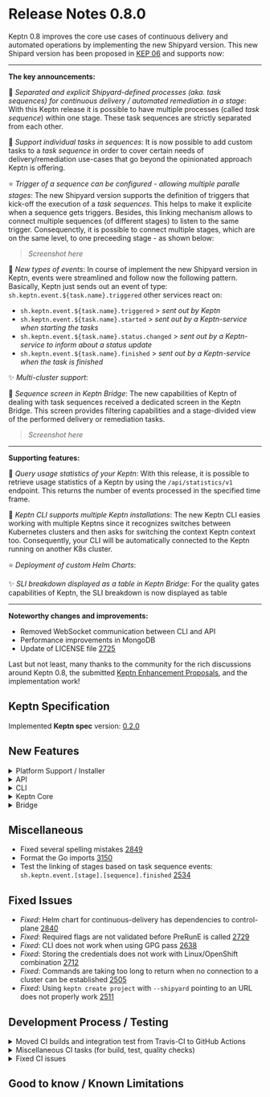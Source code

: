 # Release Notes 0.8.0

Keptn 0.8 improves the core use cases of continuous delivery and automated operations by implementing the new Shipyard version. This new Shipard version has been proposed in [KEP 06](https://github.com/keptn/enhancement-proposals/pull/6) and supports now:

---

**The key announcements:**

:rocket: *Separated and explicit Shipyard-defined processes (aka. task sequences) for continuous delivery / automated remediation in a stage*: With this Keptn release it is possible to have multiple processes (called *task sequence*) within one stage. These task sequences are strictly separated from each other. 

:tada: *Support individual tasks in sequences*: It is now possible to add custom tasks to a *task sequence* in order to cover certain needs of delivery/remediation use-cases that go beyond the opinionated approach Keptn is offering.

:star: *Trigger of a sequence can be configured - allowing multiple paralle stages*: The new Shipyard version supports the definition of triggers that kick-off the execution of a *task sequences*. This helps to make it explicite when a sequence gets triggers. Besides, this linking mechanism allows to connect multiple sequences (of different stages) to listen to the same trigger. Consequenctly, it is possible to connect multiple stages, which are on the same level, to one preceeding stage - as shown below:

> *Screenshot here*

:star2: *New types of events*: In course of implement the new Shipyard version in Keptn, events were streamlined and follow now the following pattern. Basically, Keptn just sends out an event of type: `sh.keptn.event.${task.name}.triggered` other services react on: 
  * `sh.keptn.event.${task.name}.triggered`      > *sent out by Keptn*
  * `sh.keptn.event.${task.name}.started`        > *sent out by a Keptn-service when starting the tasks*
  * `sh.keptn.event.${task.name}.status.changed` > *sent out by a Keptn-service to inform about a status update*
  * `sh.keptn.event.${task.name}.finished`       > *sent out by a Keptn-service when the task is finished*

:sparkles: *Multi-cluster support*: 

:dizzy: *Sequence screen in Keptn Bridge*: The new capabilities of Keptn of dealing with task sequences received a dedicated screen in the Keptn Bridge. This screen provides filtering capabilities and a stage-divided view of the performed delivery or remediation tasks. 

> *Screenshot here*

---

**Supporting features:**

:tada: *Query usage statistics of your Keptn*: With this release, it is possible to retrieve usage statistics of a Keptn by using the `/api/statistics/v1` endpoint. This returns the number of events processed in the specified time frame. 

:star2: *Keptn CLI supports multiple Keptn installations*: The new Keptn CLI easies working with multiple Keptns since it recognizes switches between Kubernetes clusters and then asks for switching the context Keptn context too. Consequently, your CLI will be automatically connected to the Keptn running on another K8s cluster.   

:star: *Deployment of custom Helm Charts*:

:sparkles: *SLI breakdown displayed as a table in Keptn Bridge*: For the quality gates capabilities of Keptn, the SLI breakdown is now displayed as table 

---

**Noteworthy changes and improvements:**

- Removed WebSocket communication between CLI and API
- Performance improvements in MongoDB
- Update of LICENSE file [2725](https://github.com/keptn/keptn/issues/2725)

Last but not least, many thanks to the community for the rich discussions around Keptn 0.8, the submitted [Keptn Enhancement Proposals](https://github.com/keptn/enhancement-proposals), and the implementation work!
 

## Keptn Specification

Implemented **Keptn spec** version: [0.2.0](https://github.com/keptn/spec/tree/0.2.0)

## New Features

<details><summary>Platform Support / Installer</summary>
<p>

- Lower Kubernetes resource limits for distributors [2649](https://github.com/keptn/keptn/issues/2649) 
- Upgrade of NGNIX unprivileged to latest version [2653](https://github.com/keptn/keptn/issues/2653) 
- Test Keptn Keptn Control-plane for Kubernetes 1.19 using K3s [2411](https://github.com/keptn/keptn/issues/2411) 
- *Fixed*: `keptn install` hangs in case of ImagePullBackOff [2988](https://github.com/keptn/keptn/issues/2988) 

</p>
</details>

<details><summary>API</summary>
<p>

- Hide implementation details in the API [3001](https://github.com/keptn/keptn/issues/3001)
- Streamline Keptn API [2772](https://github.com/keptn/keptn/issues/2772)
- Remove uploading an Helm Chart on PUSH `/service` endpoint [3195](https://github.com/keptn/keptn/issues/3195)
- List services in alphabetical order on GET `/service` endpoint [2754](https://github.com/keptn/keptn/issues/2754)
- Parse shipyard and returns version or whether it is valid/invalid on GET `/project` endpoint [2804](https://github.com/keptn/keptn/issues/2804)
- Remove WebSocket communication between CLI and API [2727](https://github.com/keptn/keptn/issues/2727)
- *Fixed*: GET `/api/v1/metadata` returns null during K8s api downtime [2870](https://github.com/keptn/keptn/issues/2870)
- *Fixed*: API allows creating projects with special characters [2914](https://github.com/keptn/keptn/issues/2914)

</p>
</details>

<details><summary>CLI</summary>
<p>

- `keptn --help` Continue working with current Keptn context and remove Keptn context switch from [2721](https://github.com/keptn/keptn/issues/2721)
- `keptn create service` | `onboard service` | `delete service` - adapt CLI commands to use endpoint of the shipyard-controller [2557](https://github.com/keptn/keptn/issues/2557) 
- `keptn create project` - support for creating a project using the new shipyard spec [2266](https://github.com/keptn/keptn/issues/2266) 
- `keptn get event` - allow polling Keptn Cloud-events (e.g., by cloud-event-id) [2572](https://github.com/keptn/keptn/issues/2572)
- `keptn get event` - ensure compatibility with new cloud-events (e.g., evaluation.finished instead of evaluation-done) [2873](https://github.com/keptn/keptn/issues/2873)
- `keptn get project` - display shipyard version [2908](https://github.com/keptn/keptn/issues/2908)
- `keptn generate cloud-events-spec` - new command for generating Keptn Cloud-events specification [2926](https://github.com/keptn/keptn/issues/2926)
- `keptn install --help` - improved install message [2584](https://github.com/keptn/keptn/issues/2584) 
- `keptn send event new-artifact` - adapt CLI command to CloudEvents spec of 0.8.0 [2558](https://github.com/keptn/keptn/issues/2558)
- `keptn upgrade` - better instructions on how to download new CLI version  [2560](https://github.com/keptn/keptn/issues/2560)
- `keptn upgrade` - avoid the version check via a flag [2689](https://github.com/keptn/keptn/issues/2689)
- `keptn upgrade project` - upgrader for migrating from Shipyard v0.1 to Shipyard v0.2 [2500](https://github.com/keptn/keptn/issues/2500)
- `keptn version` - re-add the version check into the root command [2571](https://github.com/keptn/keptn/issues/2571)
- Removed outdated xip.io resolver [3058](https://github.com/keptn/keptn/issues/3058)
- Shell completion for Keptn CLI using Cobra [2539](https://github.com/keptn/keptn/issues/2539)
- Support for installing Keptn CLI via Homebrew [2864](https://github.com/keptn/keptn/issues/2864)
- Improvement to write version mismatch to std::err [2761](https://github.com/keptn/keptn/issues/2761)
- Improved post-installation steps by including Keptn API endpoint [2444](https://github.com/keptn/keptn/issues/2444)
- Keptn CLI support for multiple plans [1863](https://github.com/keptn/keptn/issues/1863) 
- YAML input support for URIs [1648](https://github.com/keptn/keptn/issues/1648) 
- Improved error message when no connection to Keptn API could be established [1349](https://github.com/keptn/keptn/issues/1349) 
- *Fixed*: Keptn tabular CLI output breaks automation with too long project, stage, or service names [2899](https://github.com/keptn/keptn/issues/2899)
- *Fixed*: Keptn 0.8.0-alpha CLI crashes for auth after upgrade from 0.7.3 [2912](https://github.com/keptn/keptn/issues/2912)

</p>
</details>

<details><summary>Keptn Core</summary>
<p>

- *configuration-service:*
  - Keep track of last processed artifact in materialized view [2692](https://github.com/keptn/keptn/issues/2692)
  - HEAD branch of Git repository not properly set [2735](https://github.com/keptn/keptn/issues/2735)
  - Include Git commit ID in GET `\resource` responses [2307](https://github.com/keptn/keptn/issues/2307)
  - *Fixed*: Updating existing upstream not working [2708](https://github.com/keptn/keptn/issues/2708)
  - *Fixed*: Pushing to upstream URL currently not working [3227](https://github.com/keptn/keptn/issues/3237)

- *distributor*:
  - Simplified event filter for distributor [3262](https://github.com/keptn/keptn/issues/3262)
  - Handle empty values of environment variables more reliably [2646](https://github.com/keptn/keptn/issues/2646) 
  - Removed subscription topic as requirement for the distributor to work [2562](https://github.com/keptn/keptn/issues/2562)
  - Extend distributor to bridge traffic from Keptn-service to Keptn API [2220](https://github.com/keptn/keptn/issues/2220)
  - Sidecar for polling open `*.triggered` events [2166](https://github.com/keptn/keptn/issues/2166)

- *eventbroker*:
  - Removed eventbroker from Keptn core [2254](https://github.com/keptn/keptn/issues/2254)

- *gatekeeper-service* --> *approval-service*:
  - Move gatekeeper-service to Keptn core and rename it to approval-service [3252](https://github.com/keptn/keptn/issues/3252)
  - Renamed to approval-service for automatic approvals [2533](https://github.com/keptn/keptn/issues/2533)

- *helm-service*: 
  - Support for `deployment_strategy: user_managed` that allows to deploy custom Helm charts [2764](https://github.com/keptn/keptn/issues/2764)
  - Check length of release name [2948](https://github.com/keptn/keptn/issues/2948)
  - Support https and x-token based communication with configuration endpoint [2841](https://github.com/keptn/keptn/issues/2841)
  - Make public deployment URI configurable [2362](https://github.com/keptn/keptn/issues/2362)
  - Created a sequence diagram for helm-service [2592](https://github.com/keptn/keptn/issues/2592)
  - Return Git commit ID in finished events [2531](https://github.com/keptn/keptn/issues/2531)
  - Increased test coverage for helm-service [2530](https://github.com/keptn/keptn/issues/2530)
  - Reacts on `release.triggered` and sends `release.started/finished` event [2265](https://github.com/keptn/keptn/issues/2265)
  - Reacts on `deployment.triggered` and sends `deployment.started/finished` event [2262](https://github.com/keptn/keptn/issues/2262)
  - *Fixed*: Fixed hostname template processing [2932](https://github.com/keptn/keptn/issues/2932)
  - *Verification*: How does helm-service behave on a faulty, user_managed Helm Chart? [3258](https://github.com/keptn/keptn/issues/3258)

- *jmeter-service*:
  - Loads JMeter extensions such as Prometheus or Dynatrace backend listener [2552](https://github.com/keptn/keptn/issues/2552)
  - Reacts on `test.triggered` and sends `test.started/finished` event [2263](https://github.com/keptn/keptn/issues/2263)

- *lighthouse-service*:
  - Support quality gates use-case with updated services [2724](https://github.com/keptn/keptn/issues/2724)
  - Reacts on `evaluation.triggered` and sends `evaluation.started/finished` event [2264](https://github.com/keptn/keptn/issues/2264)

- *mongodb-datastore*:
  - Adapt query for excluding `evaluation.invalidated` events [3270](https://github.com/keptn/keptn/issues/2949)
  - Support backwards compatibility for `evaluation-done` events used in Keptn < 0.8 [2949](https://github.com/keptn/keptn/issues/2949)
  - Improve MongoDB datastore performance [2925](https://github.com/keptn/keptn/issues/2925)
  - Improved quering (root) events from mongodb-datastore when there are many events in the DB [2759](https://github.com/keptn/keptn/issues/2759)
  - *Fixed*: mongodb-datastore does not contain `triggeredid` in input [2514](https://github.com/keptn/keptn/issues/2514)

- *remediation-service*
  - Moved the storage of open remediations from *configuration-service* to *remediation-service* [2998](https://github.com/keptn/keptn/issues/2998)
  - Include `triggerid` property in `remediation.status.changed/finished` events [1917](https://github.com/keptn/keptn/issues/1917)
  - Support remediation use-case with updated services [2663](https://github.com/keptn/keptn/issues/2663)

- *shipyard-controller*:
  - Removed `data.message` property from previous `.finished` event before sending next `.triggered` event [3043](https://github.com/keptn/keptn/issues/3043)
  - Propagate configurationChange through all tasks of a sequence [3199](https://github.com/keptn/keptn/issues/3199)
  - Allow filtering sequence triggers based on match properties [3028](https://github.com/keptn/keptn/issues/3028)
  - Trigger next stage regardless of evaluation result [3008](https://github.com/keptn/keptn/issues/3008)
  - Stops sequence when a task returns `result=fail` [3027](https://github.com/keptn/keptn/issues/3027)
  - Moved GET endpoints for project, stage, and service details from *configuration-service* to *shipyard-controller* [2999](https://github.com/keptn/keptn/issues/2999)
  - Checks whether the shipyard file is valid and has right version [2803](https://github.com/keptn/keptn/issues/2803)
  - Subscribes to trigger-events defined in the shipyard.yaml and provides a built-in task sequence for evaluations [2529](https://github.com/keptn/keptn/issues/2529)
  - Integrated into Travis CI build for release branches [2273](https://github.com/keptn/keptn/issues/2273)
  - Controls the task sequences defined in the Shipyard [2193](https://github.com/keptn/keptn/issues/2193)
  - Manages open `*.started` events in a MongoDB collection per project [2159](https://github.com/keptn/keptn/issues/2159)
  - Manages open `*.triggered` events in a MongoDB collection per project [2158](https://github.com/keptn/keptn/issues/2158)
  - *Fixed*: Do not return Internal server error when no matching `.triggered` event is available for a `.started/.finished` event [2956](https://github.com/keptn/keptn/issues/2956)
  - *Fixed*: Shipyard-controller does not set result field of next `.triggered` event [2816](https://github.com/keptn/keptn/issues/2816)

- *statistics-service*:
  - Moving the *statistics-service* to Keptn API endpoint [2809](https://github.com/keptn/keptn/issues/2809)

</p>
</details>

<details><summary>Bridge</summary>
<p>

- *new Sequence screen:* 
  - Create stage-timeline component [2907](https://github.com/keptn/keptn/issues/2907)
  - Highlight the selected stage in the timeline [3049](https://github.com/keptn/keptn/issues/3049)
  - Add filter component and apply filter on list of sequences [2626](https://github.com/keptn/keptn/issues/2626)
  - Create sequence screen and load all triggers [2625](https://github.com/keptn/keptn/issues/2625)
  - Show task details in sequence details [2938](https://github.com/keptn/keptn/issues/2938)
  - Refinement of the sequence tile [2628](https://github.com/keptn/keptn/issues/2628)
- SLI breakdown in table [2478](https://github.com/keptn/keptn/issues/2478)
- Service screen refinement [3206](https://github.com/keptn/keptn/issues/3206)
- Update doc references for 0.8.x [3205](https://github.com/keptn/keptn/issues/3205)
- Misleading information in event stream of sequence screen [3016](https://github.com/keptn/keptn/issues/3016)
- Show shipyard version in project tile [2909](https://github.com/keptn/keptn/issues/2909)
- Sort the SLOs names in the Keptn Bridge Evaluation done results [1499](https://github.com/keptn/keptn/issues/1499)
- Highlight stages more prominent in eventflow [2229](https://github.com/keptn/keptn/issues/2229)
- Shows configuration-change events and its content [2872](https://github.com/keptn/keptn/issues/2872)
- Shows evaluations for new `evaluation.finished` events (instead of `evaluation-done`) [2866](https://github.com/keptn/keptn/issues/2866) 
- Use an HTTP-interceptor to add default headers and implement generic error handling [1987](https://github.com/keptn/keptn/issues/1987) 
- Added COPY button for SLO content [1997](https://github.com/keptn/keptn/issues/1997)
- *Refactoring*: Split project-board into smaller components [1989](https://github.com/keptn/keptn/issues/1989)
- *Refactoring*: Create view-component for environments tab [2939](https://github.com/keptn/keptn/issues/2939)
- *Refactoring*: Create view-component for integration tab [2942](https://github.com/keptn/keptn/issues/2942)
- *Refactoring*: Create stage-overview component [2943](https://github.com/keptn/keptn/issues/2943)
- *Refactoring*: Create stage-details component [2944](https://github.com/keptn/keptn/issues/2944)
- *Refactoring*: Create view-component for sequences tab [2941](https://github.com/keptn/keptn/issues/2941)
- *Refactoring*: Create view-component for services tab [2940](https://github.com/keptn/keptn/issues/2940)
- *Fixed*: Manual approval does not trigger next task in sequence [3013](https://github.com/keptn/keptn/issues/3013)
- *Fixed*: ERROR TypeError: this.data.configurationChange.values.image is undefined [3021](https://github.com/keptn/keptn/issues/3021)
- *Fixed*: Approval not possible in cases when having the manual deployment strategy [2901](https://github.com/keptn/keptn/issues/2901)
- *Fixed*: Keptn Bridge is not showing notification about the new Keptn version [2693](https://github.com/keptn/keptn/issues/2693)
- *Fixed*: Keptn Bridge ignores deployed service artifact [2543](https://github.com/keptn/keptn/issues/2543)

</p>
</details>

## Miscellaneous

- Fixed several spelling mistakes [2849](https://github.com/keptn/keptn/issues/2849)
- Format the Go imports [3150](https://github.com/keptn/keptn/issues/3150)
- Test the linking of stages based on task sequence events: `sh.keptn.event.[stage].[sequence].finished` [2534](https://github.com/keptn/keptn/issues/2534)

## Fixed Issues

- *Fixed*: Helm chart for continuous-delivery has dependencies to control-plane [2840](https://github.com/keptn/keptn/issues/2840)
- *Fixed*: Required flags are not validated before PreRunE is called [2729](https://github.com/keptn/keptn/issues/2729)
- *Fixed*: CLI does not work when using GPG pass [2638](https://github.com/keptn/keptn/issues/2638)
- *Fixed*: Storing the credentials does not work with Linux/OpenShift combination [2712](https://github.com/keptn/keptn/issues/2712)
- *Fixed*: Commands are taking too long to return when no connection to a cluster can be established [2505](https://github.com/keptn/keptn/issues/2505) 
- *Fixed*: Using `keptn create project` with `--shipyard` pointing to an URL does not properly work [2511](https://github.com/keptn/keptn/issues/2511) 

## Development Process / Testing

<details><summary>Moved CI builds and integration test from Travis-CI to GitHub Actions</summary>
<p>

- Travis-CI builds are disabled [2715](https://github.com/keptn/keptn/issues/2715)
- Migrate integration tests from Travis-CI to GitHub Actions [2811](https://github.com/keptn/keptn/issues/2811)
- Migrate go-utils and kubernetes-utils from Travis-CI to GitHub Actions [2796](https://github.com/keptn/keptn/issues/2796)
- Migrate CI from travis-ci.org to travis-ci.com (by Dec. 2020) [2356](https://github.com/keptn/keptn/issues/2356)
- Move Docker builds from Travis-CI to GitHub Actions [2752](https://github.com/keptn/keptn/issues/2752)
- Move check of deprecated K8s versions from Travis-CI to GitHub Actions [2717](https://github.com/keptn/keptn/issues/2717)
- Move unit test execution from TravisCI to GitHub Actions [2716](https://github.com/keptn/keptn/issues/2716)
- Remove hard-dependency of MacOS builds in Travis-CI [2719](https://github.com/keptn/keptn/issues/2719)
- Auto-updating go-utils and kubernetes-utils in keptn/keptn needs to be a signed commit (and moved to GitHub Actions) [2750](https://github.com/keptn/keptn/issues/2750)

</p>
</details>

<details><summary>Miscellaneous CI tasks (for build, test, quality checks)</summary>
<p>

- Multi-architecture build support for CLI (32 bit, ARM, ...) [2997](https://github.com/keptn/keptn/issues/2997)
- Add dependabot to keep dependencies up2date [2648](https://github.com/keptn/keptn/issues/2648)
- Switch from CLA Bot to DCO [2690](https://github.com/keptn/keptn/issues/2690)
- Solved problems with test coverage reporting [2929](https://github.com/keptn/keptn/issues/2929)
- Various improvements for GH actions [2824](https://github.com/keptn/keptn/issues/2824)
- Include pluto to automatically check for deprecated K8s apiVersions [2382](https://github.com/keptn/keptn/issues/2383)
- Integration tests: enable shielded GKE nodes for integration tests and in docs [2973](https://github.com/keptn/keptn/issues/2973)
- Integration tests: use newer Istio version [2976](https://github.com/keptn/keptn/issues/2976)
- Integration tests (GKE for 1.16): Legacy monitoring is not supported in this version [2789](https://github.com/keptn/keptn/issues/2789)
- After a feature/bug/patch/hotfix has been merged, the respective (temporary) images are deleted [1037](https://github.com/keptn/keptn/issues/1037)
- DockerHub: Stale images are going to be deleted soon [2710](https://github.com/keptn/keptn/issues/2710)
- Move tests for delivery assistant and self-healing to K3s [2771](https://github.com/keptn/keptn/issues/2771)
- Reduce the number of platform/integration tests on Travis-CI [2718](https://github.com/keptn/keptn/issues/2718)
- Makefile: *Fixed* - Build-CLI works, but the resulting binary is not [2504](https://github.com/keptn/keptn/issues/2504)
- Makefile: Add a way to build all Dockerfile [2464](https://github.com/keptn/keptn/issues/2464)
- Makefile: Add build and run targets [2405](https://github.com/keptn/keptn/issues/2405)

</p>
</details>

<details><summary>Fixed CI issues</summary>
<p>

- *Fixed*: Integration tests: GKE clusters are not deleted afterwards in some cases [3243](https://github.com/keptn/keptn/issues/3243)
- *Fixed*: Flaky integration tests: Integration tests fail (in unpredictable situations) [2149](https://github.com/keptn/keptn/issues/2149)
- *Fixed*: Integration test stalls at the Keptn auth command [2704](https://github.com/keptn/keptn/issues/2704)
- *Fixed*: Integration test: Setup of Keptn fails due to server version check [2701](https://github.com/keptn/keptn/issues/2701)
- *Fixed*: Unable to do remote debugging of mongodb-datastore due to liveness-probe [2536](https://github.com/keptn/keptn/issues/2536)
- *Fixed*: GitHub Action Reviewdog Fails: The `add-path` command is disabled [2694](https://github.com/keptn/keptn/issues/2694)

</p>
</details>

## Good to know / Known Limitations
